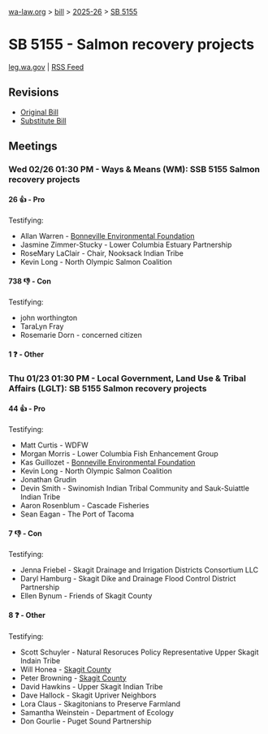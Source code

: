 [wa-law.org](/) > [bill](/bill/) > [2025-26](/bill/2025-26/) > [SB 5155](/bill/2025-26/sb/5155/)

# SB 5155 - Salmon recovery projects
[leg.wa.gov](https://app.leg.wa.gov/billsummary?BillNumber=5155&Year=2025&Initiative=false) | [RSS Feed](./rss.xml)

## Revisions
* [Original Bill](1/)
* [Substitute Bill](S/)

## Meetings
### Wed 02/26 01:30 PM - Ways & Means (WM): SSB 5155 Salmon recovery projects
#### 26 👍 - Pro
Testifying:
* Allan Warren - [Bonneville Environmental Foundation](/org/bonneville_environmental_foundation/)
* Jasmine Zimmer-Stucky - Lower Columbia Estuary Partnership
* RoseMary LaClair - Chair, Nooksack Indian Tribe
* Kevin Long - North Olympic Salmon Coalition

#### 738 👎 - Con
Testifying:
* john worthington
* TaraLyn Fray
* Rosemarie Dorn - concerned citizen

#### 1 ❓ - Other

### Thu 01/23 01:30 PM - Local Government, Land Use & Tribal Affairs (LGLT): SB 5155 Salmon recovery projects
#### 44 👍 - Pro
Testifying:
* Matt Curtis - WDFW
* Morgan Morris - Lower Columbia Fish Enhancement Group
* Kas Guillozet - [Bonneville Environmental Foundation](/org/bonneville_environmental_foundation/)
* Kevin Long - North Olympic Salmon Coalition
* Jonathan Grudin
* Devin Smith - Swinomish Indian Tribal Community and Sauk-Suiattle Indian Tribe
* Aaron Rosenblum - Cascade Fisheries
* Sean Eagan - The Port of Tacoma

#### 7 👎 - Con
Testifying:
* Jenna Friebel - Skagit Drainage and Irrigation Districts Consortium LLC
* Daryl Hamburg - Skagit Dike and Drainage Flood Control District Partnership
* Ellen Bynum - Friends of Skagit County

#### 8 ❓ - Other
Testifying:
* Scott Schuyler - Natural Resoruces Policy Representative Upper Skagit Indain Tribe
* Will Honea - [Skagit County](/org/skagit_county/)
* Peter Browning - [Skagit County](/org/skagit_county/)
* David Hawkins - Upper Skagit Indian Tribe
* Dave Hallock - Skagit Upriver Neighbors
* Lora Claus - Skagitonians to Preserve Farmland
* Samantha Weinstein - Department of Ecology
* Don Gourlie - Puget Sound Partnership

